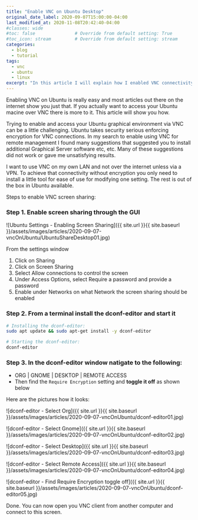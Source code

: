 ```yaml
---
title: "Enable VNC on Ubuntu Desktop"
original_date_label: 2020-09-07T15:00:00-04:00
last_modified_at: 2020-11-08T20:42:40-04:00 
#classes: wide
#toc: false               # Override from default setting: True
#toc_icon: stream         # Override from default setting: stream
categories:
  - blog
  - tutorial
tags:
  - vnc
  - ubuntu
  - linux
excerpt: "In this article I will explain how I enabled VNC connectivity to my graphical Ubuntu environment."
---
```


Enabling VNC on Ubuntu is really easy and most articles out there on the internet show you just that. If you actually want to access your Ubuntu macine over VNC there is more to it. This article will show you how.

Trying to enable and access your Ubuntu graphical environment via VNC can be a little challenging. Ubuntu takes security serious enforcing encryption for VNC connections. In my search to enable using VNC for remote management I found many suggestions that suggested you to install additional Graphical Server software etc, etc. Many of these suggestions did not work or gave me unsatisfying results.

I want to use VNC on my own LAN and not over the internet unless via a VPN. To achieve that connectivity without encryption you only need to install a little tool for ease of use for modifying one setting. The rest is out of the box in Ubuntu available.

Steps to enable VNC screen sharing:

### Step 1. Enable screen sharing through the GUI

![Ubuntu Settings - Enabling Screen Sharing]({{ site.url }}{{ site.baseurl }}/assets/images/articles/2020-09-07-vncOnUbuntu/UbuntuShareDesktop01.jpg)

From the settings window

1.  Click on Sharing
2.  Click on Screen Sharing
3.  Select Allow connections to control the screen
4.  Under Access Options, select Require a password and provide a password
5.  Enable under Networks on what Network the screen sharing should be enabled

### Step 2. From a terminal install the dconf-editor and start it

```bash
# Installing the dconf-editor:
sudo apt update && sudo apt-get install -y dconf-editor

# Starting the dconf-editor:
dconf-editor
```

### Step 3. In the dconf-editor window natigate to the following:

* ORG | GNOME | DESKTOP | REMOTE ACCESS
* Then find the `Require Encryption` setting and **toggle it off** as shown below

Here are the pictures how it looks:

![dconf-editor - Select Org]({{ site.url }}{{ site.baseurl }}/assets/images/articles/2020-09-07-vncOnUbuntu/dconf-editor01.jpg)

![dconf-editor - Select Gnome]({{ site.url }}{{ site.baseurl }}/assets/images/articles/2020-09-07-vncOnUbuntu/dconf-editor02.jpg)

![dconf-editor - Select Desktop]({{ site.url }}{{ site.baseurl }}/assets/images/articles/2020-09-07-vncOnUbuntu/dconf-editor03.jpg)

![dconf-editor - Select Remote Access]({{ site.url }}{{ site.baseurl }}/assets/images/articles/2020-09-07-vncOnUbuntu/dconf-editor04.jpg)

![dconf-editor - Find Require Encryption toggle off]({{ site.url }}{{ site.baseurl }}/assets/images/articles/2020-09-07-vncOnUbuntu/dconf-editor05.jpg)

Done. You can now open you VNC client from another computer and connect to this screen.